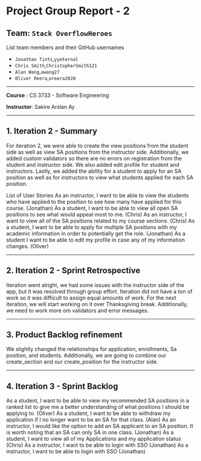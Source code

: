 # Project Group Report - 2

## Team: `Stack OverflowHeroes`

List team members and their GitHub usernames

* `Jonathan Tinti`,`yyeternal`
* `Chris Smith`,`ChristopherSmith121`
* `Alan Wang`,`awang27`
* `Oliver Reera`,`oreera2020`

---
**Course** : CS 3733 - Software Engineering

**Instructor**: Sakire Arslan Ay

----
## 1. Iteration 2 - Summary

 For iteration 2, we were able to create the view positions from the student side as well as view SA positions from the instructor side. Additionally, we added custom validators so there are no errors on registration from the student and instructor side. We also added edit profile for student and instructors. Lastly, we added the ability for a student to apply for an SA position as well as for instructors to view what students applied for each SA position. 

List of User Stories
 As an instructor, I want to be able to view the students who have applied to the position to see how many have applied for this course. (Jonathan)
 As a student, I want to be able to view all open SA positions to see what would appeal most to me. (Chris)
 As an instructor, I want to view all of the SA positions related to my course sections. (Chris)
 As a student, I want to be able to apply for multiple SA positions with my academic information in order to potentially get the role. (Jonathan)
 As a student I want to be able to edit my profile in case any of my information changes. (Oliver)

----
## 2. Iteration 2 - Sprint Retrospective

Iteration went alright, we had some issues with the instructor side of the app, but it was resolved through group effort. Iteration did not have a ton of work so it was difficult to assign equal amounts of work. For the next iteration, we will start working on it over Thanksgiving break. Additionally, we need to work more om validators and error messages. 

----
## 3. Product Backlog refinement

 We slightly changed the relationships for application, enrollments, Sa position, and students. Additionally, we are going to combine our create_section and our create_position for the instructor side. 

----
## 4. Iteration 3 - Sprint Backlog

As a student, I want to be able to view my recommended SA positions in a ranked list to give me a better understanding of what positions I should be applying to. (Oliver)
As a student, I want to be able to withdraw my application if I no longer want to be an SA for that class. (Alan)
As an instructor, I would like the option to add an SA applicant to an SA position. It is worth noting that an SA can only SA in one class. (Jonathan)
As a student, I want to view all of my Applications and my application status (Chris)
As a instructor, I want to be able to login with SSO (Jonathan)
As a instructor, I want to be able to login with SSO (Jonathan)
